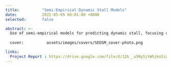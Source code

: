 ```yaml
---
title:          "Semi-Empirical Dynamic Stall Models"
date:           2022-05-05 00:01:00 +0800
selected:       false

abstract: >-
  Use of semi-empirical models for predicting dynamic stall, focusing on the ONERA and Snel Models to address limitations in current computational methods. Evaluation of model strengths and weaknesses, with comparison to experimental data obtained via openFOAM, and identification of areas for further research.
  
  cover:          assets/images/covers/SEDSM_cover-photo.png

links:
  Project Report : https://drive.google.com/file/d/12h__u5Ny5jtWhjko5imlUwuzu67Abcjl/view?usp=drive_link
---
```

